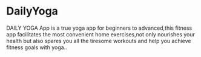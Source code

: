 # DailyYoga
DAILY YOGA App is a true yoga app for beginners to advanced,this fitness app facilitates the most convenient home exercises,not only nourishes your health but also spares you all the tiresome workouts and help you achieve fitness goals with yoga..
